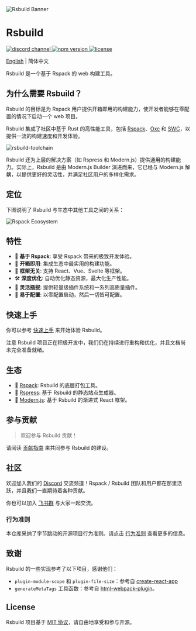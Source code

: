 <picture>
  <img alt="Rsbuild Banner" src="https://github.com/web-infra-dev/rsbuild/assets/7237365/84abc13e-b620-468f-a90b-dbf28e7e9427">
</picture>

# Rsbuild

<p>
  <a href="https://discord.gg/dfJnVWaG">
    <img src="https://img.shields.io/discord/977448667919286283?logo=discord&label=discord&colorA=564341&colorB=EDED91" alt="discord channel" />
  </a>
  <a href="https://www.npmjs.com/package/@rsbuild/shared?activeTab=readme">
   <img src="https://img.shields.io/npm/v/@rsbuild/shared?style=flat-square&colorA=564341&colorB=EDED91" alt="npm version" />
  </a>
  <a href="https://github.com/web-infra-dev/rsbuild/blob/main/LICENSE">
    <img src="https://img.shields.io/npm/l/@rsbuild/shared?style=flat-square&colorA=564341&colorB=EDED91" alt="license" />
  </a>
</p>

[English](./README.md) | 简体中文

Rsbuild 是一个基于 Rspack 的 web 构建工具。

## 为什么需要 Rsbuild？

Rsbuild 的目标是为 Rspack 用户提供开箱即用的构建能力，使开发者能够在零配置的情况下启动一个 web 项目。

Rsbuild 集成了社区中基于 Rust 的高性能工具，包括 [Rspack](https://github.com/web-infra-dev/rspack)、[Oxc](https://github.com/web-infra-dev/oxc) 和 [SWC](https://swc.rs/)，以提供一流的构建速度和开发体验。

![rsbuild-toolchain](https://github.com/web-infra-dev/rsbuild/assets/7237365/204dadf8-b923-4f9c-8823-f3d75cb133ae)

Rsbuild 还为上层的解决方案（如 Rspress 和 Modern.js）提供通用的构建能力。实际上，Rsbuild 是由 Modern.js Builder 演进而来，它已经与 Modern.js 解耦，以提供更好的灵活性，并满足社区用户的多样化需求。

## 定位

下图说明了 Rsbuild 与生态中其他工具之间的关系：

![Rspack Ecosystem](https://github.com/web-infra-dev/rsbuild/assets/7237365/1ec93ad6-b8b1-475b-963f-cba1e7d79dec)

## 特性

- 🚀 **基于 Rspack**: 享受 Rspack 带来的极致开发体验。
- 🦄 **开箱即用**: 集成生态中最实用的构建功能。
- 🎯 **框架无关**: 支持 React、Vue、Svelte 等框架。
- 🛠️ **深度优化**: 自动优化静态资源，最大化生产性能。
- 🎨 **灵活插拔**: 提供轻量级插件系统和一系列高质量插件。
- 🍭 **易于配置**: 以零配置启动，然后一切皆可配置。

## 快速上手

你可以参考 [快速上手](https://rsbuild.dev/zh/guide/start/quick-start.html) 来开始体验 Rsbuild。

注意 Rsbuild 项目正在积极开发中，我们仍在持续进行重构和优化，并且文档尚未完全准备就绪。

## 生态

- 🦀 [Rspack](https://github.com/web-infra-dev/rspack): Rsbuild 的底层打包工具。
- 🐹 [Rspress](https://github.com/web-infra-dev/rspress): 基于 Rsbuild 的静态站点生成器。
- 🦄 [Modern.js](https://github.com/web-infra-dev/modern.js): 基于 Rsbuild 的渐进式 React 框架。

## 参与贡献

> 欢迎参与 Rsbuild 贡献！

请阅读 [贡献指南](https://github.com/web-infra-dev/rsbuild/blob/main/CONTRIBUTING.md) 来共同参与 Rsbuild 的建设。

## 社区

欢迎加入我们的 [Discord](https://discord.gg/dfJnVWaG) 交流频道！Rspack / Rsbuild 团队和用户都在那里活跃，并且我们一直期待着各种贡献。

你也可以加入 [飞书群](https://applink.feishu.cn/client/chat/chatter/add_by_link?link_token=3c3vca77-bfc0-4ef5-b62b-9c5c9c92f1b4) 与大家一起交流。

### 行为准则

本仓库采纳了字节跳动的开源项目行为准则。请点击 [行为准则](./CODE_OF_CONDUCT.md) 查看更多的信息。

## 致谢

Rsbuild 的一些实现参考了以下项目，感谢他们：

- `plugin-module-scope` 和 `plugin-file-size`：参考自 [create-react-app](https://github.com/facebook/create-react-app)
- `generateMetaTags` 工具函数：参考自 [html-webpack-plugin](https://github.com/jantimon/html-webpack-plugin)。

## License

Rsbuild 项目基于 [MIT 协议](https://github.com/web-infra-dev/modern.js/blob/main/LICENSE)，请自由地享受和参与开源。
